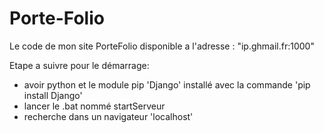 # Porte-Folio
Le code de mon site PorteFolio disponible a l'adresse : "ip.ghmail.fr:1000"

Etape a suivre pour le démarrage:
- avoir python et le module pip 'Django' installé avec la commande 'pip install Django'
- lancer le .bat nommé startServeur
- recherche dans un navigateur 'localhost'
